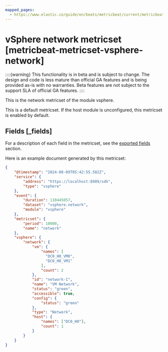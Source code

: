 ```yaml
---
mapped_pages:
  - https://www.elastic.co/guide/en/beats/metricbeat/current/metricbeat-metricset-vsphere-network.html
---
```


<!-- This file is generated! See scripts/docs_collector.py -->

# vSphere network metricset [metricbeat-metricset-vsphere-network]

::::{warning}
This functionality is in beta and is subject to change. The design and code is less mature than official GA features and is being provided as-is with no warranties. Beta features are not subject to the support SLA of official GA features.
::::


This is the network metricset of the module vsphere.

This is a default metricset. If the host module is unconfigured, this metricset is enabled by default.

## Fields [_fields]

For a description of each field in the metricset, see the [exported fields](/reference/metricbeat/exported-fields-vsphere.md) section.

Here is an example document generated by this metricset:

```json
{
    "@timestamp": "2024-08-09T05:42:55.582Z",
    "service": {
        "address": "https://localhost:8989/sdk",
        "type": "vsphere"
    },
    "event": {
        "duration": 110445057,
        "dataset": "vsphere.network",
        "module": "vsphere"
    },
    "metricset": {
        "period": 10000,
        "name": "network"
    },
    "vsphere": {
        "network": {
            "vm": {
                "names": [
                  "DC0_H0_VM0", 
                  "DC0_H0_VM1"
                ],
                "count": 2
            },
            "id": "network-1",
            "name": "VM Network",
            "status": "green",
            "accessible": true,
            "config": {
                "status": "green"
            },
            "type": "Network",
            "host": {
                "names": ["DC0_H0"],
                "count": 1
            }
        }
    }
}
```
